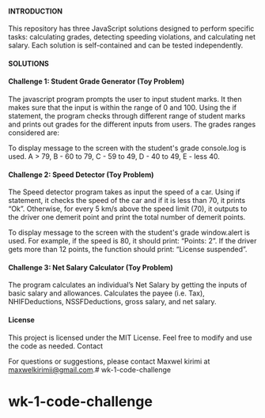 #### INTRODUCTION
This repository has three JavaScript solutions designed to perform specific tasks: calculating grades, detecting speeding violations, and calculating net salary. Each solution is self-contained and can be tested independently.

#### SOLUTIONS
#### Challenge 1: Student Grade Generator (Toy Problem)
The javascript program prompts the user to input student marks. It then makes sure that the input is within the range of 0 and 100. Using the if statement, the program checks through different range of student marks and prints out grades for the different inputs from users. The grades ranges considered are:

To display message to the screen with the student's grade console.log is used. A > 79, B - 60 to 79, C - 59 to 49, D - 40 to 49, E - less 40.

#### Challenge 2: Speed Detector (Toy Problem)
The Speed detector program takes as input the speed of a car. Using if statement, it checks the speed of the car and if it is less than 70, it prints “Ok”. Otherwise, for every 5 km/s above the speed limit (70), it outputs to the driver one demerit point and print the total number of demerit points.

To display message to the screen with the student's grade window.alert is used. For example, if the speed is 80, it should print: “Points: 2”. If the driver gets more than 12 points, the function should print: “License suspended”.

#### Challenge 3: Net Salary Calculator (Toy Problem)
The program calculates an individual’s Net Salary by getting the inputs of basic salary and allowances. Calculates the payee (i.e. Tax), NHIFDeductions, NSSFDeductions, gross salary, and net salary. 

#### License

This project is licensed under the MIT License. Feel free to modify and use the code as needed.
Contact

For questions or suggestions, please contact Maxwel kirimi at maxwelkirimii@gmail.com.# wk-1-code-challenge
# wk-1-code-challenge
